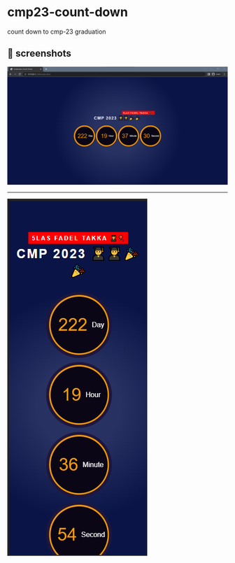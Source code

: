 # cmp23-count-down
count down to cmp-23 graduation 



## 🎥 screenshots<a name = "screenshots"></a> 

  ![collapesd](./screens/1.png)

  <hr />
  
  ![collapesd](./screens/2.png)

